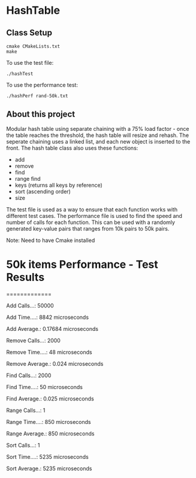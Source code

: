 # HashTable


## Class Setup
```
cmake CMakeLists.txt
make
```
To use the test file:
```
./hashTest
```

To use the performance test:
```
./hashPerf rand-50k.txt
```

## About this project
Modular hash table using separate chaining with a 75% load factor - once the table reaches the threshold, the hash table will resize and rehash. The seperate chaining uses a linked list, and each new object is inserted to the front. The hash table class also uses these functions:
- add
- remove
- find
- range find
- keys (returns all keys by reference)
- sort (ascending order)
- size


The test file is used as a way to ensure that each function works with different test cases.  The performance file is used to find the speed and number of calls for each function. This can be used with a randomly generated key-value pairs that ranges from 10k pairs to 50k pairs.

Note: Need to have Cmake installed

# 50k items Performance - Test Results
=============

  Add Calls...: 50000
  
  Add Time....: 8842 microseconds
  
  Add Average.: 0.17684 microseconds


  Remove Calls...: 2000
  
  Remove Time....: 48 microseconds
  
  Remove Average.: 0.024 microseconds


  Find Calls...: 2000
  
  Find Time....: 50 microseconds
  
  Find Average.: 0.025 microseconds


  Range Calls...: 1
  
  Range Time....: 850 microseconds
  
  Range Average.: 850 microseconds

  Sort Calls...: 1
  
  Sort Time....: 5235 microseconds
  
  Sort Average.: 5235 microseconds
